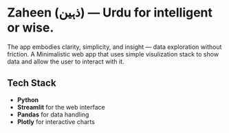 # Zaheen (ذہین) — Urdu for intelligent or wise.
The app embodies clarity, simplicity, and insight — data exploration without friction.
A Minimalistic web app that uses simple visulization stack to show data and allow the user to interact with it. 

## Tech Stack

- **Python**
- **Streamlit** for the web interface  
- **Pandas** for data handling  
- **Plotly** for interactive charts  
